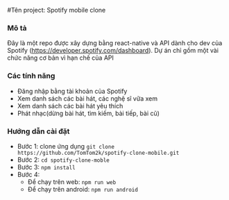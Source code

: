 #Tên project: Spotify mobile clone

### Mô tả

Đây là một repo được xây dựng bằng react-native và API dành cho dev của Spotify (https://developer.spotify.com/dashboard). Dự án chỉ gồm một vài chức năng cơ bản vì hạn chế của API

### Các tính năng

-   Đăng nhập bằng tài khoản của Spotify
-   Xem danh sách các bài hát, các nghệ sĩ vữa xem
-   Xem danh sách các bài hát yêu thích
-   Phát nhạc(dừng bài hát, tìm kiếm, bài tiếp, bài cũ)

### Hướng dẫn cài đặt

-   Bước 1: clone ứng dụng
    `git clone https://github.com/TomTom2k/spotify-clone-mobile.git`
-   Bước 2: `cd spotify-clone-moble`
-   Bước 3: `npm install`
-   Bước 4:
    -   Để chạy trên web: `npm run web`
    -   Để chạy trên android: `npm run android`
